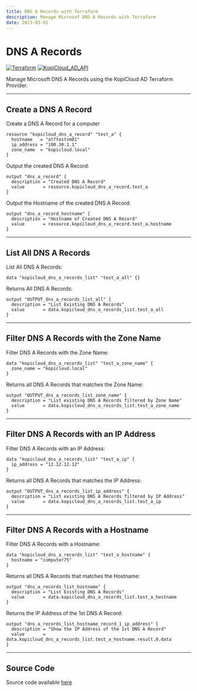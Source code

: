 ```yaml
---
title: DNS A Records with Terraform
description: Manage Microsof DNS A Records with Terraform
date: 2023-03-01
---
```


# DNS A Records
[![Terraform](https://img.shields.io/badge/terraform-v1.3+-blue.svg)](https://www.terraform.io/downloads.html) [![KopiCloud_AD_API](https://img.shields.io/badge/kopiCloud_ad-v1.0+-blueviolet.svg)](https://www.kopicloud-ad-api.com)

Manage Microsoft DNS A Records using the KopiCloud AD Terraform Provider.

----

## Create a DNS A Record

Create a DNS A Record for a computer

```
resource "kopicloud_dns_a_record" "test_a" {
  hostname   = "atftestvm01"
  ip_address = "100.30.1.1"
  zone_name  = "kopicloud.local"
}
```

Output the created DNS A Record:

```
output "dns_a_record" {
  description = "Created DNS A Record"
  value       = resource.kopicloud_dns_a_record.test_a
}
```

Output the Hostname of the created DNS A Record:

```
output "dns_a_record_hostname" {
  description = "Hostname of Created DNS A Record"
  value       = resource.kopicloud_dns_a_record.test_a.hostname
}
```

----

## List All DNS A Records

List All DNS A Records:

```
data "kopicloud_dns_a_records_list" "test_a_all" {}
```

Returns All DNS A Records:

```
output "OUTPUT_dns_a_records_list_all" {
  description = "List Existing DNS A Records"
  value       = data.kopicloud_dns_a_records_list.test_a_all
}
```

----

## Filter DNS A Records with the Zone Name

Filter DNS A Records with the Zone Name:

```
data "kopicloud_dns_a_records_list" "test_a_zone_name" {
  zone_name = "kopicloud.local"
}
```

Returns all DNS A Records that matches the Zone Name:

```
output "OUTPUT_dns_a_records_list_zone_name" {
  description = "List existing DNS A Records filtered by Zone Name"
  value       = data.kopicloud_dns_a_records_list.test_a_zone_name
}
```

----

## Filter DNS A Records with an IP Address

Filter DNS A Records with an IP Address:

```
data "kopicloud_dns_a_records_list" "test_a_ip" {
  ip_address = "12.12.12.12"
}
```

Returns all DNS A Records that matches the IP Address:

```
output "OUTPUT_dns_a_records_list_ip_address" {
  description = "List existing DNS A Records filtered by IP Address"
  value       = data.kopicloud_dns_a_records_list.test_a_ip
}
```

----

## Filter DNS A Records with a Hostname

Filter DNS A Records with a Hostname:

```
data "kopicloud_dns_a_records_list" "test_a_hostname" {
  hostname = "computer75"
}
```

Returns all DNS A Records that matches the Hostname:

```
output "dns_a_records_list_hostname" {
  description = "List Existing DNS A Records"
  value       = data.kopicloud_dns_a_records_list.test_a_hostname
}
```

Returns the IP Address of the 1st DNS A Record:

```
output "dns_a_records_list_hostname_record_1_ip_address" {
  description = "Show the IP Address of the 1st DNS A Record"
  value       = data.kopicloud_dns_a_records_list.test_a_hostname.result.0.data
}
```

----

## Source Code

Source code available [here](https://github.com/KopiCloud-AD-API/terraform-kopicloud-ad-api-dns-a-records)

